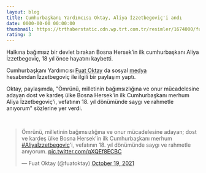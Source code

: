```yaml
--- 
layout: blog
title: Cumhurbaşkanı Yardımcısı Oktay, Aliya İzzetbegoviç'i andı
date: 0000-00-00 00:00:00
thumbnail: https://trthaberstatic.cdn.wp.trt.com.tr/resimler/1674000/fuat-oktay-aa-1674383.jpg
rating: 3
---
```

<p>
	Halkına bağımsız bir devlet bırakan Bosna Hersek’in ilk cumhurbaşkanı Aliya İzzetbegoviç, 18 yıl önce hayatını kaybetti.</p>
<p>
	Cumhurbaşkanı Yardımcısı <a href="https://www.trthaber.com/etiket/fuat-oktay/" target="_blank">Fuat Oktay</a> da sosyal <a href="https://www.trthaber.com/etiket/medya/" target="_blank">medya</a> hesabından İzzetbegoviç ile ilgili bir paylaşım yaptı. </p>
<p>
	Oktay, paylaşımda, "Ömrünü, milletinin bağımsızlığına ve onur mücadelesine adayan dost ve kardeş ülke Bosna Hersek'in ilk Cumhurbaşkanı merhum Aliya İzzetbegoviç'i, vefatının 18. yıl dönümünde saygı ve rahmetle anıyorum" sözlerine yer verdi.</p>
<p>
	 </p>
<blockquote class="twitter-tweet">
	<p dir="ltr" lang="tr">
		Ömrünü, milletinin bağımsızlığına ve onur mücadelesine adayan; dost ve kardeş ülke Bosna Hersek'in ilk Cumhurbaşkanı merhum <a href="https://twitter.com/hashtag/Aliya%C4%B0zzetbegovi%C3%A7?src=hash&ref_src=twsrc%5Etfw">#Aliyaİzzetbegoviç</a>'i, vefatının 18. yıl dönümünde saygı ve rahmetle anıyorum. <a href="https://t.co/qXQEf8ECBC">pic.twitter.com/qXQEf8ECBC</a></p>
	— Fuat Oktay (@fuatoktay) <a href="https://twitter.com/fuatoktay/status/1450412811964882945?ref_src=twsrc%5Etfw">October 19, 2021</a></blockquote>
<script async src="https://platform.twitter.com/widgets.js" charset="utf-8"></script>